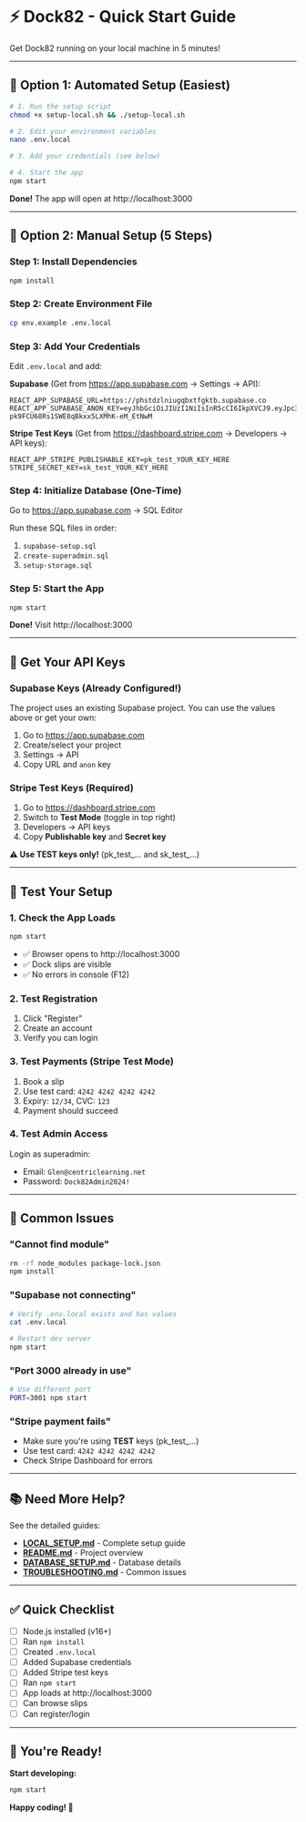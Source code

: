 # ⚡ Dock82 - Quick Start Guide

Get Dock82 running on your local machine in 5 minutes!

---

## 🚀 Option 1: Automated Setup (Easiest)

```bash
# 1. Run the setup script
chmod +x setup-local.sh && ./setup-local.sh

# 2. Edit your environment variables
nano .env.local

# 3. Add your credentials (see below)

# 4. Start the app
npm start
```

**Done!** The app will open at http://localhost:3000

---

## 🔧 Option 2: Manual Setup (5 Steps)

### Step 1: Install Dependencies

```bash
npm install
```

### Step 2: Create Environment File

```bash
cp env.example .env.local
```

### Step 3: Add Your Credentials

Edit `.env.local` and add:

**Supabase** (Get from https://app.supabase.com → Settings → API):
```env
REACT_APP_SUPABASE_URL=https://phstdzlniugqbxtfgktb.supabase.co
REACT_APP_SUPABASE_ANON_KEY=eyJhbGciOiJIUzI1NiIsInR5cCI6IkpXVCJ9.eyJpc3MiOiJzdXBhYmFzZSIsInJlZiI6InBoc3RkemxuaXVncWJ4dGZna3RiIiwicm9sZSI6ImFub24iLCJpYXQiOjE3NTQ5NTM0MzUsImV4cCI6MjA3MDUyOTQzNX0.u5A8Loh-pk9FCU68Rs1SWE8qBkxx5LXMhK-eM_EtNwM
```

**Stripe Test Keys** (Get from https://dashboard.stripe.com → Developers → API keys):
```env
REACT_APP_STRIPE_PUBLISHABLE_KEY=pk_test_YOUR_KEY_HERE
STRIPE_SECRET_KEY=sk_test_YOUR_KEY_HERE
```

### Step 4: Initialize Database (One-Time)

Go to https://app.supabase.com → SQL Editor

Run these SQL files in order:
1. `supabase-setup.sql`
2. `create-superadmin.sql`
3. `setup-storage.sql`

### Step 5: Start the App

```bash
npm start
```

**Done!** Visit http://localhost:3000

---

## 📝 Get Your API Keys

### Supabase Keys (Already Configured!)

The project uses an existing Supabase project. You can use the values above or get your own:

1. Go to https://app.supabase.com
2. Create/select your project
3. Settings → API
4. Copy URL and `anon` key

### Stripe Test Keys (Required)

1. Go to https://dashboard.stripe.com
2. Switch to **Test Mode** (toggle in top right)
3. Developers → API keys
4. Copy **Publishable key** and **Secret key**

**⚠️ Use TEST keys only!** (pk_test_... and sk_test_...)

---

## 🧪 Test Your Setup

### 1. Check the App Loads

```bash
npm start
```

- ✅ Browser opens to http://localhost:3000
- ✅ Dock slips are visible
- ✅ No errors in console (F12)

### 2. Test Registration

1. Click "Register"
2. Create an account
3. Verify you can login

### 3. Test Payments (Stripe Test Mode)

1. Book a slip
2. Use test card: `4242 4242 4242 4242`
3. Expiry: `12/34`, CVC: `123`
4. Payment should succeed

### 4. Test Admin Access

Login as superadmin:
- Email: `Glen@centriclearning.net`
- Password: `Dock82Admin2024!`

---

## 🐛 Common Issues

### "Cannot find module"

```bash
rm -rf node_modules package-lock.json
npm install
```

### "Supabase not connecting"

```bash
# Verify .env.local exists and has values
cat .env.local

# Restart dev server
npm start
```

### "Port 3000 already in use"

```bash
# Use different port
PORT=3001 npm start
```

### "Stripe payment fails"

- Make sure you're using **TEST** keys (pk_test_...)
- Use test card: `4242 4242 4242 4242`
- Check Stripe Dashboard for errors

---

## 📚 Need More Help?

See the detailed guides:
- **[LOCAL_SETUP.md](LOCAL_SETUP.md)** - Complete setup guide
- **[README.md](README.md)** - Project overview
- **[DATABASE_SETUP.md](DATABASE_SETUP.md)** - Database details
- **[TROUBLESHOOTING.md](TROUBLESHOOTING.md)** - Common issues

---

## ✅ Quick Checklist

- [ ] Node.js installed (v16+)
- [ ] Ran `npm install`
- [ ] Created `.env.local`
- [ ] Added Supabase credentials
- [ ] Added Stripe test keys
- [ ] Ran `npm start`
- [ ] App loads at http://localhost:3000
- [ ] Can browse slips
- [ ] Can register/login

---

## 🎉 You're Ready!

**Start developing:**
```bash
npm start
```

**Happy coding! 🚢**


